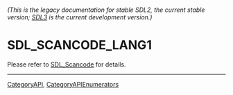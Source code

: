###### (This is the legacy documentation for stable SDL2, the current stable version; [SDL3](https://wiki.libsdl.org/SDL3/) is the current development version.)
# SDL_SCANCODE_LANG1

Please refer to [SDL_Scancode](SDL_Scancode) for details.

----
[CategoryAPI](CategoryAPI), [CategoryAPIEnumerators](CategoryAPIEnumerators)

